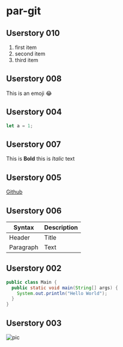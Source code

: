 # par-git
## Userstory 010
1. first item
2. second item
3. third item
## Userstory 008
This is an emoji :joy:
## Userstory 004
```javascript
let a = 1;
```
## Userstory 007
This is **Bold** this is *Italic* text
## Userstory 005
[Github](http://www.github.com)
## Userstory 006
| Syntax      | Description |
| ----------- | ----------- |
| Header      | Title       |
| Paragraph   | Text        |
## Userstory 002
```java
public class Main {
  public static void main(String[] args) {
    System.out.println("Hello World");
  }
}
```
## Userstory 003
![pic](https://picsum.photos/400)
